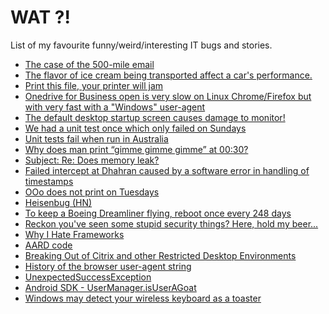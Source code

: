 # WAT ?!

List of my favourite funny/weird/interesting IT bugs and stories.


- [The case of the 500-mile email](http://www.ibiblio.org/harris/500milemail.html)
- [The flavor of ice cream being transported affect a car's performance.](https://www.snopes.com/autos/techno/icecream.asp)
- [Print this file, your printer will jam](https://nedbatchelder.com/blog/200811/print_this_file_your_printer_will_jam.html)
- [Onedrive for Business open is very slow on Linux Chrome/Firefox but with very fast with a "Windows" user-agent](https://answers.microsoft.com/en-us/msoffice/forum/msoffice_onedrivefb-mso_o365brs/onedrive-for-business-open-is-very-slow-on-linux/3d33dc1b-3cc3-4c24-9998-9ab96bad31fc)
- [The default desktop startup screen causes damage to monitor!](https://bugzilla.xfce.org/show_bug.cgi?id=12117)
- [We had a unit test once which only failed on Sundays](https://qntm.org/unit)
- [Unit tests fail when run in Australia](https://github.com/angular/angular.js/issues/5017)
- [Why does man print “gimme gimme gimme” at 00:30?](https://unix.stackexchange.com/questions/405783/why-does-man-print-gimme-gimme-gimme-at-0030)
- [Subject: Re: Does memory leak?
](https://groups.google.com/forum/message/raw?msg=comp.lang.ada/E9bNCvDQ12k/1tezW24ZxdAJ)
- [Failed intercept at Dhahran caused by a software error in handling of timestamps](https://en.wikipedia.org/wiki/MIM-104_Patriot#Failure_at_Dhahran)
- [OOo does not print on Tuesdays](https://bugs.launchpad.net/ubuntu/+source/cupsys/+bug/255161)
- [Heisenbug (HN)](https://news.ycombinator.com/item?id=16457688)
- [To keep a Boeing Dreamliner flying, reboot once every 248 days](https://www.engadget.com/amp/2015/05/01/boeing-787-dreamliner-software-bug/)
- [Reckon you've seen some stupid security things? Here, hold my beer...](https://www.troyhunt.com/reckon-youve-seen-some-stupid-security-things-here-hold-my-beer/)
- [Why I Hate Frameworks](http://discuss.joelonsoftware.com/default.asp?joel.3.219431.12)
- [AARD code](https://en.m.wikipedia.org/wiki/AARD_code)
- [Breaking Out of Citrix and other Restricted Desktop Environments](https://www.pentestpartners.com/security-blog/breaking-out-of-citrix-and-other-restricted-desktop-environments/)
- [History of the browser user-agent string](https://webaim.org/blog/user-agent-string-history/)
- [UnexpectedSuccessException](https://github.com/newcontext/rabbitmq-java-client/blob/1dcf5c4d4aae744dbfb08622778d9dc02ea38d23/test/src/com/rabbitmq/examples/TestMain.java#L301)
- [Android SDK - UserManager.isUserAGoat](https://developer.android.com/reference/android/os/UserManager#isuseragoat)
- [Windows may detect your wireless keyboard as a toaster](https://www.geek.com/apps/windows-may-detect-your-wireless-keyboard-as-a-toaster-1601260/)